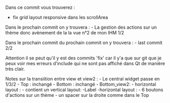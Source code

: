 Dans ce commit vous trouverez : 
   - fix grid layout responsive dans les scrollArea
    
Dans le prochain commit on y trouvera :
    -  La gestion des actions sur un thème donc avènement de la 
        la vue n°2 de mon IHM 1/2
    
Dans le prochain commit du prochain commit on y trouvera :
    - last commit  2/2
   

Attention il se peut qu'il y est des commits 'fix' car il y'a que sur git que 
je peux voir mes erreurs d'include qui ne sont pas affiché dans Qt de manière très clair.


Notes sur la transiition entre view et view2 : 
    - Le central widget passe en 1/3/2
    - Top : inchangé
    - Bottom : inchangé
    - Bottom_view2:
        - horizontal layout : 
            - contient un vertical layout:
                -Label
                -horizontal layout :
                    - 6 boutons d'actions sur un thème 
            - un spacer sur la droite comme dans le Top
        
